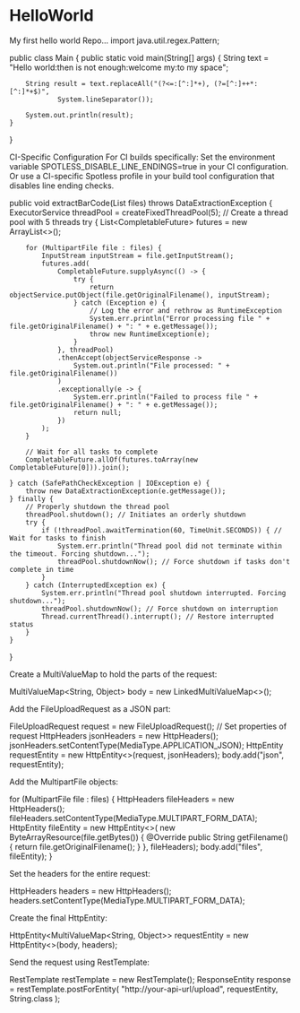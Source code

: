 # HelloWorld
My first hello world Repo...
import java.util.regex.Pattern;

public class Main {
    public static void main(String[] args) {
        String text = "Hello world:then is not enough:welcome my:to my space";

        String result = text.replaceAll("(?<=:[^:]*+), (?=[^:]++*:[^:]*+$)", 
                System.lineSeparator());

        System.out.println(result);
    }
}

CI-Specific Configuration
For CI builds specifically:
Set the environment variable SPOTLESS_DISABLE_LINE_ENDINGS=true in your CI configuration.
Or use a CI-specific Spotless profile in your build tool configuration that disables line ending checks.

public void extractBarCode(List<MultipartFile> files) throws DataExtractionException {
    ExecutorService threadPool = createFixedThreadPool(5); // Create a thread pool with 5 threads
    try {
        List<CompletableFuture<Void>> futures = new ArrayList<>();

        for (MultipartFile file : files) {
            InputStream inputStream = file.getInputStream();
            futures.add(
                CompletableFuture.supplyAsync(() -> {
                    try {
                        return objectService.putObject(file.getOriginalFilename(), inputStream);
                    } catch (Exception e) {
                        // Log the error and rethrow as RuntimeException
                        System.err.println("Error processing file " + file.getOriginalFilename() + ": " + e.getMessage());
                        throw new RuntimeException(e);
                    }
                }, threadPool)
                .thenAccept(objectServiceResponse -> 
                    System.out.println("File processed: " + file.getOriginalFilename())
                )
                .exceptionally(e -> {
                    System.err.println("Failed to process file " + file.getOriginalFilename() + ": " + e.getMessage());
                    return null;
                })
            );
        }

        // Wait for all tasks to complete
        CompletableFuture.allOf(futures.toArray(new CompletableFuture[0])).join();

    } catch (SafePathCheckException | IOException e) {
        throw new DataExtractionException(e.getMessage());
    } finally {
        // Properly shutdown the thread pool
        threadPool.shutdown(); // Initiates an orderly shutdown
        try {
            if (!threadPool.awaitTermination(60, TimeUnit.SECONDS)) { // Wait for tasks to finish
                System.err.println("Thread pool did not terminate within the timeout. Forcing shutdown...");
                threadPool.shutdownNow(); // Force shutdown if tasks don't complete in time
            }
        } catch (InterruptedException ex) {
            System.err.println("Thread pool shutdown interrupted. Forcing shutdown...");
            threadPool.shutdownNow(); // Force shutdown on interruption
            Thread.currentThread().interrupt(); // Restore interrupted status
        }
    }
}


Create a MultiValueMap to hold the parts of the request:

MultiValueMap<String, Object> body = new LinkedMultiValueMap<>();

Add the FileUploadRequest as a JSON part:

FileUploadRequest request = new FileUploadRequest();
// Set properties of request
HttpHeaders jsonHeaders = new HttpHeaders();
jsonHeaders.setContentType(MediaType.APPLICATION_JSON);
HttpEntity<FileUploadRequest> requestEntity = new HttpEntity<>(request, jsonHeaders);
body.add("json", requestEntity);

Add the MultipartFile objects:

for (MultipartFile file : files) {
    HttpHeaders fileHeaders = new HttpHeaders();
    fileHeaders.setContentType(MediaType.MULTIPART_FORM_DATA);
    HttpEntity<ByteArrayResource> fileEntity = new HttpEntity<>(
        new ByteArrayResource(file.getBytes()) {
            @Override
            public String getFilename() {
                return file.getOriginalFilename();
            }
        }, fileHeaders);
    body.add("files", fileEntity);
}

Set the headers for the entire request:

HttpHeaders headers = new HttpHeaders();
headers.setContentType(MediaType.MULTIPART_FORM_DATA);

Create the final HttpEntity:

HttpEntity<MultiValueMap<String, Object>> requestEntity = new HttpEntity<>(body, headers);

Send the request using RestTemplate:

RestTemplate restTemplate = new RestTemplate();
ResponseEntity<String> response = restTemplate.postForEntity(
    "http://your-api-url/upload",
    requestEntity,
    String.class
);

